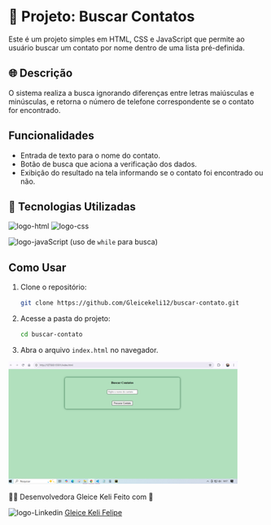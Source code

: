 # 📇 Projeto: Buscar Contatos

Este é um projeto simples em HTML, CSS e JavaScript que permite ao usuário buscar um contato por nome dentro de uma lista pré-definida. 

## 🌐 Descrição
O sistema realiza a busca ignorando diferenças entre letras maiúsculas e minúsculas, e retorna o número de telefone correspondente se o contato for encontrado.

## Funcionalidades

- Entrada de texto para o nome do contato.
- Botão de busca que aciona a verificação dos dados.
- Exibição do resultado na tela informando se o contato foi encontrado ou não.

## 🚀 Tecnologias Utilizadas

<img src="https://img.shields.io/badge/HTML5-E34F26?style=for-the-badge&logo=html5&logoColor=white" alt="logo-html" />

<img src="https://img.shields.io/badge/CSS3-1572B6?style=for-the-badge&logo=css3&logoColor=white" alt="logo-css"/>

<img src="https://img.shields.io/badge/JavaScript-F7DF1E?style=for-the-badge&logo=javascript&logoColor=black" alt="logo-javaScript"/> (uso de `while` para busca)

## Como Usar

1. Clone o repositório:
    
   ```bash
   git clone https://github.com/Gleicekeli12/buscar-contato.git
   ```
   
2. Acesse a pasta do projeto:

   ```bash
   cd buscar-contato
   ```
   
3. Abra o arquivo `index.html` no navegador.


<img src="https://github.com/Gleicekeli12/buscar-contatos/blob/main/assets/buscar-contato.PNG?raw=true" alt="buscar-contato" width="450"/>


🙋‍♀️ Desenvolvedora Gleice Keli Feito com 💙

<img src="https://img.icons8.com/?size=100&id=84888&format=png&color=999999" alt="logo-Linkedin" width="30" /> <a href="https://www.linkedin.com/in/gleice-keli-felipe9670/">Gleice Keli Felipe</a>

